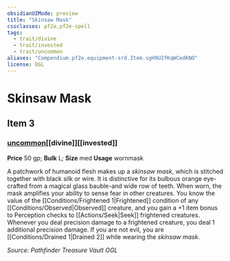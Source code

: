 ```yaml
---
obsidianUIMode: preview
title: "Skinsaw Mask"
cssclasses: pf2e,pf2e-spell
tags:
  - trait/divine
  - trait/invested
  - trait/uncommon
aliases: "Compendium.pf2e.equipment-srd.Item.sgH9U2fKqWCedKNO"
license: OGL
---
```

# Skinsaw Mask
## Item 3
### [uncommon](uncommon "Uncommon Rarity Trait")[[divine]][[invested]]


**Price** 50 gp; 
**Bulk** L; **Size** med
**Usage** wornmask

A patchwork of humanoid flesh makes up a _skinsaw mask_, which is stitched together with black silk or wire. It is distinctive for its bulbous orange eye- crafted from a magical glass bauble-and wide row of teeth. When worn, the mask amplifies your ability to sense fear in other creatures. You know the value of the [[Conditions/Frightened 1|Frightened]] condition of any [[Conditions/Observed|Observed]] creature, and you gain a +1 item bonus to Perception checks to [[Actions/Seek|Seek]] frightened creatures. Whenever you deal precision damage to a frightened creature, you deal 1 additional precision damage. If you are not evil, you are [[Conditions/Drained 1|Drained 2]] while wearing the _skinsaw mask_.

*Source: Pathfinder Treasure Vault*
*OGL*